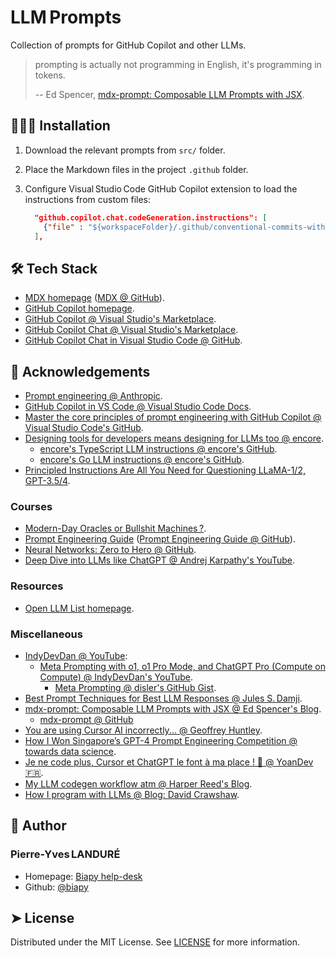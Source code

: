 # LLM Prompts

Collection of prompts for GitHub Copilot and other LLMs.

> prompting is actually not programming in English, it's programming in tokens.
>
> -- Ed Spencer, [mdx-prompt: Composable LLM Prompts with JSX](https://edspencer.net/2025/2/3/mdx-prompt-composable-prompts-with-jsx).

## 🧑🏻‍💻 Installation

1. Download the relevant prompts from `src/` folder.
2. Place the Markdown files in the project `.github` folder.
3. Configure Visual Studio Code GitHub Copilot extension to load the instructions
   from custom files:

   ```json
     "github.copilot.chat.codeGeneration.instructions": [
       {"file" : "${workspaceFolder}/.github/conventional-commits-with-gitmoji.mdx" }
     ],
   ```

<!-- CSpell:ignore gitmoji -->

## 🛠️ Tech Stack

- [MDX homepage](https://mdxjs.com/)
  ([MDX @ GitHub](https://github.com/mdx-js/mdx/)).
- [GitHub Copilot homepage](https://github.com/features/copilot).
- [GitHub Copilot @ Visual Studio's Marketplace](https://marketplace.visualstudio.com/items?itemName=GitHub.copilot).
- [GitHub Copilot Chat @ Visual Studio's Marketplace](https://marketplace.visualstudio.com/items?itemName=GitHub.copilot-chat).
- [GitHub Copilot Chat in Visual Studio Code @ GitHub](https://github.com/microsoft/vscode-copilot-release).

## 🙇 Acknowledgements

- [Prompt engineering @ Anthropic](https://docs.anthropic.com/en/docs/build-with-claude/prompt-engineering/overview).
- [GitHub Copilot in VS Code @ Visual Studio Code Docs](https://code.visualstudio.com/docs/copilot/overview).
- [Master the core principles of prompt engineering with GitHub Copilot
  @ Visual Studio Code's GitHub](https://www.youtube.com/watch?v=hh1nOX14TyY).
- [Designing tools for developers means designing for LLMs too @ encore](https://encore.dev/blog/llm-instructions).
  - [encore's TypeScript LLM instructions @ encore's GitHub](https://github.com/encoredev/encore/blob/main/ts_llm_instructions.txt).
  - [encore's Go LLM instructions @ encore's GitHub](https://github.com/encoredev/encore/blob/main/go_llm_instructions.txt).
- [Principled Instructions Are All You Need for Questioning LLaMA-1/2, GPT-3.5/4](https://arxiv.org/pdf/2312.16171).

### Courses

- [Modern-Day Oracles or Bullshit Machines ?](https://thebullshitmachines.com/).
- [Prompt Engineering Guide](https://www.promptingguide.ai/)
  ([Prompt Engineering Guide @ GitHub](https://github.com/dair-ai/Prompt-Engineering-Guide)).
- [Neural Networks: Zero to Hero @ GitHub](https://github.com/karpathy/nn-zero-to-hero).
- [Deep Dive into LLMs like ChatGPT @ Andrej Karpathy's YouTube](https://www.youtube.com/watch?v=7xTGNNLPyMI).

<!-- CSpell:ignore Andrej Karpathy -->

### Resources

- [Open LLM List homepage](https://openllmlist.com/).

### Miscellaneous

- [IndyDevDan @ YouTube](https://www.youtube.com/@indydevdan):
  - [Meta Prompting with o1, o1 Pro Mode, and ChatGPT Pro (Compute on Compute)
    @ IndyDevDan's YouTube](https://www.youtube.com/watch?v=yZGb9-Z9DG0).
    - [Meta Prompting @ disler's GitHub Gist](https://gist.github.com/disler/29ff18823670098c26fa370ad802fa96).
- [Best Prompt Techniques for Best LLM Responses @ Jules S. Damji](https://medium.com/the-modern-scientist/best-prompt-techniques-for-best-llm-responses-24d2ff4f6bca).
- [mdx-prompt: Composable LLM Prompts with JSX @ Ed Spencer's Blog](https://edspencer.net/2025/2/3/mdx-prompt-composable-prompts-with-jsx).
  - [mdx-prompt @ GitHub](https://github.com/edspencer/mdx-prompt)
- [You are using Cursor AI incorrectly... @ Geoffrey Huntley](https://ghuntley.com/stdlib/).
- [How I Won Singapore’s GPT-4 Prompt Engineering Competition
  @ towards data science](https://towardsdatascience.com/how-i-won-singapores-gpt-4-prompt-engineering-competition-34c195a93d41/#8f6a).
- [Je ne code plus, Cursor et ChatGPT le font à ma place ! 🤯 @ YoanDev :fr:](https://www.youtube.com/watch?v=k38deocrsDw).
- [My LLM codegen workflow atm @ Harper Reed's Blog](https://harper.blog/2025/02/16/my-llm-codegen-workflow-atm/).
- [How I program with LLMs @ Blog: David Crawshaw](https://crawshaw.io/blog/programming-with-llms).

<!-- CSpell:ignore disler Damji YoanDev codegen Crawshaw -->

## 🙇 Author

### Pierre-Yves LANDURÉ

- Homepage: [Biapy help-desk](https://howto.biapy.com/)
- Github: [@biapy](https://github.com/biapy)

<!-- CSpell:ignore Landuré Biapy -->

## ➤ License

Distributed under the MIT License. See [LICENSE](LICENSE) for more information.
